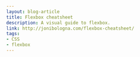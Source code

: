 ```yaml
---
layout: blog-article
title: Flexbox cheatsheet
description: A visual guide to flexbox.
link: http://jonibologna.com/flexbox-cheatsheet/
tags:
- CSS
- flexbox
---
```

